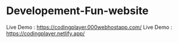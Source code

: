 # Developement-Fun-website
Live Demo : https://codingplayer.000webhostapp.com/
Live Demo : https://codingplayer.netlify.app/
